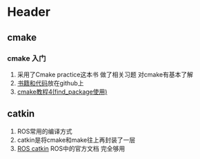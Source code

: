 <!-- TITLE: Compile -->
<!-- SUBTITLE: Something about compile -->

# Header

## cmake
### cmake 入门
1. 采用了Cmake practice这本书 做了相关习题 对cmake有基本了解
2. [书籍和代码](https://github.com/seanM29/CmakePractice)放在github上
3. [cmake教程4(find_package使用)](https://blog.csdn.net/haluoluo211/article/details/80559341)
## catkin
1. ROS常用的编译方式
2. catkin是将cmake和make往上再封装了一层
3. [ROS catkin](http://wiki.ros.org/catkin) ROS中的官方文档 完全够用